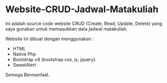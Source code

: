 # Website-CRUD-Jadwal-Matakuliah
Ini adalah source code website CRUD (Create, Read, Update, Delete) yang saya gunakan untuk memasukkan data jadwal matakuliah. 

Website ini dibuat dengan menggunakan :
- HTML
- Native Php
- Bootstrap v4 (bootstrap css, js, jquery).
- SweetAlert

Semoga Bermanfaat.
